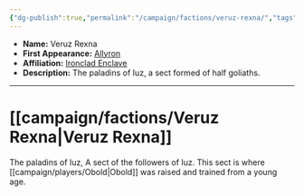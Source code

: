 ```yaml
---
{"dg-publish":true,"permalink":"/campaign/factions/veruz-rexna/","tags":["faction"],"noteIcon":"","created":"2025-10-26T10:09:45.842-07:00","updated":"2025-10-27T16:34:03.481-07:00"}
---
```



<p><span><ul>
<li dir="auto"><strong>Name:</strong> Veruz Rexna</li>
<li dir="auto"><strong>First Appearance:</strong> <a data-tooltip-position="top" aria-label="campaign/locations/Allyron.md" data-href="campaign/locations/Allyron.md" href="campaign/locations/Allyron.md" class="internal-link" target="_blank" rel="noopener nofollow">Allyron</a></li>
<li dir="auto"><strong>Affiliation:</strong> <a data-tooltip-position="top" aria-label="campaign/factions/Ironclad Enclave.md" data-href="campaign/factions/Ironclad Enclave.md" href="campaign/factions/Ironclad Enclave.md" class="internal-link" target="_blank" rel="noopener nofollow">Ironclad Enclave</a></li>
<li dir="auto"><strong>Description:</strong> The paladins of Iuz, a sect formed of half goliaths.</li>
</ul></span></p>

---

# [[campaign/factions/Veruz Rexna\|Veruz Rexna]]
The paladins of Iuz, A sect of the followers of Iuz. This sect is where [[campaign/players/Obold\|Obold]] was raised and trained from a young age. 